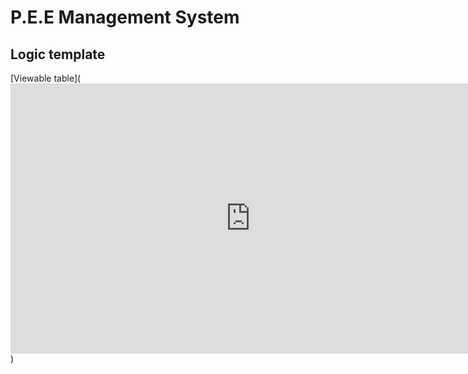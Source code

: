 # P.E.E Management System

## Logic template

[Viewable table](<iframe width="768" height="432" src="https://miro.com/app/live-embed/uXjVN8ulxCg=/?moveToViewport=-68105,5412,44994,29768&embedId=270552040298" frameborder="0" scrolling="no" allow="fullscreen; clipboard-read; clipboard-write" allowfullscreen></iframe>)
